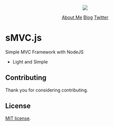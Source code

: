 
<p align="center"><img src="https://upload.wikimedia.org/wikipedia/commons/thumb/d/d9/Node.js_logo.svg/1200px-Node.js_logo.svg.png"></p>

<p align="center">
    <a href="https://aldolemos.com">About Me</a>
    <a href="https://algoaddicted.blogspot.com">Blog</a>
    <a href="https://twitter.com/ar_lemos">Twitter</a>
</p>

# sMVC.js
Simple MVC Framework with NodeJS

- Light and Simple

## Contributing

Thank you for considering contributing.

## License
[MIT license](http://opensource.org/licenses/MIT).
